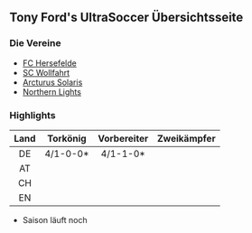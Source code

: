 ## Tony Ford's UltraSoccer Übersichtsseite

### Die Vereine 
+ [FC Hersefelde](fchersefelde)
+ [SC Wollfahrt](scwollfahrt)
+ [Arcturus Solaris](arcturussolaris)
+ [Northern Lights](northernlights)

### Highlights 

Land | Torkönig | Vorbereiter | Zweikämpfer 
|:---:|:---:|:---:|:---:|
DE | 4/1-0-0* | 4/1-1-0* |  
AT |
CH |
EN |

* Saison läuft noch
